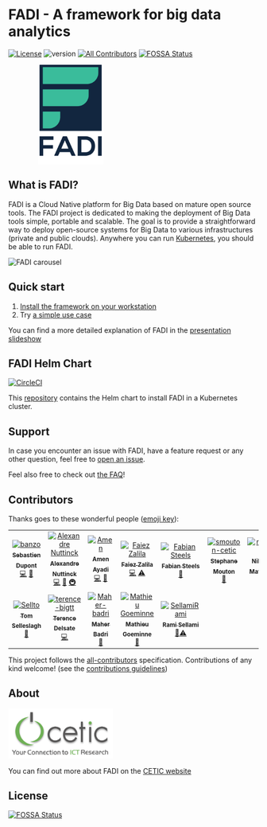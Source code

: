 # FADI - A framework for big data analytics
[![License](https://img.shields.io/badge/License-Apache%202.0-blue.svg)](https://opensource.org/licenses/Apache-2.0) ![version](https://img.shields.io/github/tag/cetic/fadi.svg?label=release) [![All Contributors](https://img.shields.io/badge/all_contributors-10-orange.svg?style=flat)](#contributors)
[![FOSSA Status](https://app.fossa.io/api/projects/git%2Bgithub.com%2Fcetic%2Ffadi.svg?type=shield)](https://app.fossa.io/projects/git%2Bgithub.com%2Fcetic%2Ffadi?ref=badge_shield)

<p align="center" style="width: 50%; height: 200px;">
  <a href="https://fadi.cetic.be"><img src="doc/images/logo.png" height="200"/></a>
</p>
 
## What is FADI?

FADI is a Cloud Native platform for Big Data based on mature open source tools.
The FADI project is dedicated to making the deployment of Big Data tools simple, portable and scalable. 
The goal is to provide a straightforward way to deploy open-source systems for Big Data to various infrastructures (private and public clouds). 
Anywhere you can run [Kubernetes](https://kubernetes.io/), you should be able to run FADI.

![FADI carousel](doc/images/carousel/carousel.gif)

## Quick start

1. [Install the framework on your workstation](INSTALL.md)
2. Try [a simple use case](USERGUIDE.md)

You can find a more detailed explanation of FADI in the [presentation slideshow](https://fadi.presentations.cetic.be)

## FADI Helm Chart

[![CircleCI](https://circleci.com/gh/cetic/helm-fadi.svg?style=svg)](https://circleci.com/gh/cetic/helm-fadi/tree/master)

This [repository](https://github.com/cetic/helm-fadi) contains the Helm chart to install FADI in a Kubernetes cluster.

## Support

In case you encounter an issue with FADI, have a feature request or any other question, feel free to [open an issue](https://github.com/cetic/fadi/issues/new/choose).

Feel also free to check out [the FAQ](FAQ.md)!

## Contributors

Thanks goes to these wonderful people ([emoji key](https://allcontributors.org/docs/en/emoji-key)):

<!-- ALL-CONTRIBUTORS-LIST:START - Do not remove or modify this section -->
<!-- prettier-ignore -->
<table>
  <tr>
    <td align="center"><a href="https://github.com/banzo"><img src="https://avatars1.githubusercontent.com/u/2684865?v=4" width="100px;" alt="banzo"/><br /><sub><b>Sebastien Dupont</b></sub></a><br /><a href="https://github.com/cetic/fadi/commits?author=banzo" title="Code">💻</a> <a href="#review-banzo" title="Reviewed Pull Requests">👀</a></td>
    <td align="center"><a href="https://www.linkedin.com/in/alexandre-nuttinck/"><img src="https://avatars1.githubusercontent.com/u/17699324?v=4" width="100px;" alt="Alexandre Nuttinck"/><br /><sub><b>Alexandre Nuttinck</b></sub></a><br /><a href="https://github.com/cetic/fadi/commits?author=alexnuttinck" title="Code">💻</a> <a href="#review-alexnuttinck" title="Reviewed Pull Requests">👀</a> <a href="#infra-alexnuttinck" title="Infrastructure (Hosting, Build-Tools, etc)">🚇</a></td>
    <td align="center"><a href="https://github.com/AyadiAmen"><img src="https://avatars1.githubusercontent.com/u/37482206?v=4" width="100px;" alt="Amen"/><br /><sub><b>Amen Ayadi</b></sub></a><br /><a href="https://github.com/cetic/fadi/commits?author=AyadiAmen" title="Code">💻</a> <a href="#design-AyadiAmen" title="Design">🎨</a></td>
    <td align="center"><a href="https://sites.google.com/site/faiezzalila/"><img src="https://avatars2.githubusercontent.com/u/2330030?v=4" width="100px;" alt="Faiez Zalila"/><br /><sub><b>Faiez Zalila</b></sub></a><br /><a href="https://github.com/cetic/fadi/commits?author=fzalila" title="Code">💻</a> <a href="https://github.com/cetic/fadi/commits?author=fzalila" title="Tests">⚠️</a></td>
    <td align="center"><a href="https://github.com/FabianSteels"><img src="https://avatars3.githubusercontent.com/u/6490581?v=4" width="100px;" alt="Fabian Steels"/><br /><sub><b>Fabian Steels</b></sub></a><br /><a href="#ideas-FabianSteels" title="Ideas, Planning, & Feedback">🤔</a></td>
    <td align="center"><a href="https://github.com/smouton-cetic"><img src="https://avatars3.githubusercontent.com/u/52540999?v=4" width="100px;" alt="smouton-cetic"/><br /><sub><b>Stephane Mouton</b></sub></a><br /><a href="#projectManagement-smouton-cetic" title="Project Management">📆</a></td>
    <td align="center"><a href="https://github.com/nikosmtsk"><img src="https://avatars1.githubusercontent.com/u/36480172?v=4" width="100px;" alt="nikosmtsk"/><br /><sub><b>Nikolaos Matskanis</b></sub></a><br /><a href="#projectManagement-nikosmtsk" title="Project Management">📆</a></td>
  </tr>
  <tr>
    <td align="center"><a href="https://github.com/Sellto"><img src="https://avatars1.githubusercontent.com/u/17011743?v=4" width="100px;" alt="Sellto"/><br /><sub><b>Tom Selleslagh</b></sub></a><br /><a href="https://github.com/cetic/fadi/commits?author=Sellto" title="Documentation">📖</a></td>
    <td align="center"><a href="https://github.com/terence-bigtt"><img src="https://avatars1.githubusercontent.com/u/15094829?v=4" width="100px;" alt="terence-bigtt"/><br /><sub><b>Terence Delsate</b></sub></a><br /><a href="https://github.com/cetic/fadi/commits?author=terence-bigtt" title="Code">💻</a></td>
    <td align="center"><a href="https://github.com/Maher-badri"><img src="https://avatars0.githubusercontent.com/u/52699999?v=4" width="100px;" alt="Maher-badri"/><br /><sub><b>Maher Badri</b></sub></a><br /><a href="#projectManagement-Maher-badri" title="Project Management">📆</a></td>
    <td align="center"><a href="https://github.com/mgoeminne"><img src="https://avatars1.githubusercontent.com/u/1286106?v=4" width="100px;" alt="Mathieu Goeminne"/><br /><sub><b>Mathieu Goeminne</b></sub></a><br /><a href="#ideas-mgoeminne" title="Ideas, Planning, & Feedback">🤔</a></td>
    <td align="center"><a href="https://github.com/SellamiRami"><img src="https://avatars0.githubusercontent.com/u/3645720?v=4" width="100px;" alt="SellamiRami"/><br /><sub><b>Rami Sellami</b></sub></a><br /><a href="#review-SellamiRami" title="Reviewed Pull Requests">👀</a><a href="https://github.com/cetic/fadi/commits?author=SellamiRami" title="Tests">⚠️</a></td>
  </tr>
</table>

<!-- ALL-CONTRIBUTORS-LIST:END -->

This project follows the [all-contributors](https://github.com/all-contributors/all-contributors) specification. Contributions of any kind welcome! (see the [contributions guidelines](CONTRIBUTING.md))

## About

<a href="https://cetic.be/FADI"><img src="doc/images/logos/cetic.png" height="100"/></a>

You can find out more about FADI on the [CETIC website](https://cetic.be/FADI)

## License
[![FOSSA Status](https://app.fossa.io/api/projects/git%2Bgithub.com%2Fcetic%2Ffadi.svg?type=large)](https://app.fossa.io/projects/git%2Bgithub.com%2Fcetic%2Ffadi?ref=badge_large)